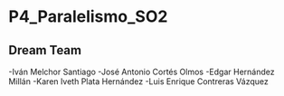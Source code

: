 # P4_Paralelismo_SO2

## Dream Team

-Iván Melchor Santiago
-José Antonio Cortés Olmos
-Edgar Hernández Millán
-Karen Iveth Plata Hernández 
-Luis Enrique Contreras Vázquez
